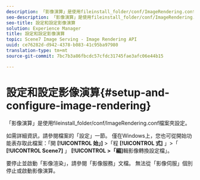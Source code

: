 ```yaml
---
description: 「影像演算」是使用fileinstall_folder/conf/ImageRendering.conf檔案夾設定。
seo-description: 「影像演算」是使用fileinstall_folder/conf/ImageRendering.conf檔案夾設定。
seo-title: 設定和設定影像演算
solution: Experience Manager
title: 設定和設定影像演算
topic: Scene7 Image Serving - Image Rendering API
uuid: ce76282d-d942-4378-b083-41c95ba97980
translation-type: tm+mt
source-git-commit: 7bc7b3a86fbcdc57cfdc31745fae3afc06e44b15

---
```



# 設定和設定影像演算{#setup-and-configure-image-rendering}

「影像演算」是使用fileinstall_folder/conf/ImageRendering.conf檔案夾設定。

如需詳細資訊，請參閱檔案的「設定」一節。 僅在Windows上，您也可從開始功能表存取此檔案：「開 **[!UICONTROL 始」]** >「程 **[!UICONTROL 式]** 」>「 **[!UICONTROL Scene7]** 」 **[!UICONTROL >「編]**&#x200B;輯影像轉換設定檔」。

要停止並啟動「影像渲染」，請參閱「影像服務」文檔。 無法從「影像伺服」個別停止或啟動影像演算。
